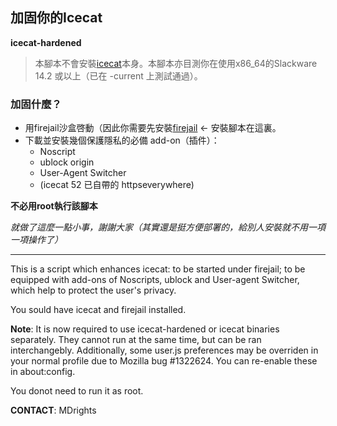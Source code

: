 ## 加固你的Icecat

**icecat-hardened**

> 本腳本不會安裝[icecat](https://slackbuilds.org/repository/14.2/network/icecat)本身。本腳本亦目測你在使用x86_64的Slackware 14.2 或以上（已在 -current 上測試通過）。

### 加固什麼？

- 用firejail沙盒啓動（因此你需要先安裝[firejail](https://slackbuilds.org/repository/14.2/system/firejail) <- 安裝腳本在這裏。
- 下載並安裝幾個保護隱私的必備 add-on（插件）：
	- Noscript
	- ublock origin
	- User-Agent Switcher
	- (icecat 52 已自帶的 httpseverywhere)


**不必用root執行該腳本**

_就做了這麼一點小事，謝謝大家（其實還是挺方便部署的，給別人安裝就不用一項一項操作了）_

<hr>

This is a script which enhances icecat: to be started under firejail; to be equipped with add-ons of Noscripts, ublock and User-agent Switcher, which help to protect the user's privacy.

You sould have icecat and firejail installed.

**Note**: It is now required to use icecat-hardened or icecat binaries separately. They cannot run at the same time, but can be ran interchangebly. Additionally, some user.js preferences may be overriden in your normal profile due to Mozilla bug #1322624. You can re-enable these in about:config.

You donot need to run it as root.

**CONTACT**: MDrights <mdrights at tutanota dot de>
